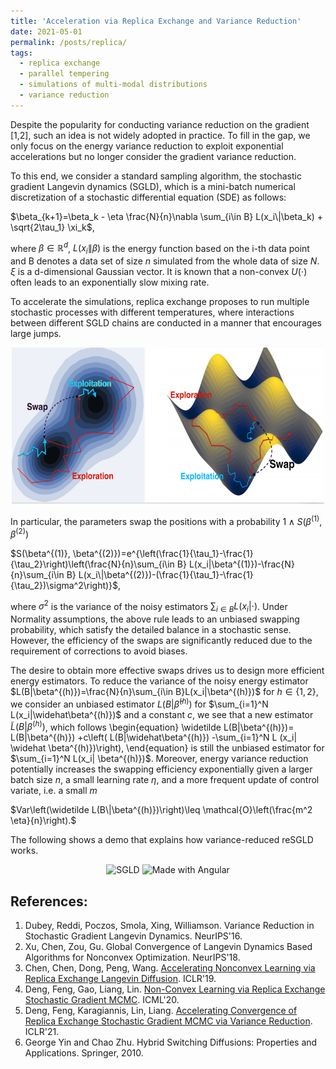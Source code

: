 ```yaml
---
title: 'Acceleration via Replica Exchange and Variance Reduction'
date: 2021-05-01
permalink: /posts/replica/
tags:
  - replica exchange
  - parallel tempering
  - simulations of multi-modal distributions
  - variance reduction
---
```


Despite the popularity for conducting variance reduction on the gradient [1,2], such an idea is not widely adopted in practice. To fill in the gap, we only focus on the energy variance reduction to exploit exponential accelerations but no longer consider the gradient variance reduction. 

To this end, we consider a standard sampling algorithm, the stochastic gradient Langevin dynamics (SGLD), which is a mini-batch numerical discretization of a stochastic differential equation (SDE) as follows:

$\beta_{k+1}=\beta_k - \eta \frac{N}{n}\nabla \sum_{i\in B} L(x_i\|\beta_k) + \sqrt{2\tau_1} \xi_k$,

where $\beta\in\mathbb{R}^d$, $L(x_i\|\beta)$ is the energy function based on the i-th data point and B denotes a data set of size $n$ simulated from the whole data of size $N$. $\xi$ is a d-dimensional Gaussian vector. It is known that a non-convex $U(\cdot)$ often leads to an exponentially slow mixing rate.

<!--- Simulated annealing is adopted in almost every espect in deep learning, which proposes to anneal temperatures to concentrate the probability measures towards the global optima. Such a strategy, however, fails in uncertainty estimations for reliable predictions. -->

To accelerate the simulations, replica exchange proposes to run multiple stochastic processes with different temperatures, where interactions between different SGLD chains are conducted in a manner that encourages large jumps. 

<!--- The following is a figure that shows the trajectory of the algorithm, where the right path denotes a process driven by a high temperature and the blue one denotes a low-temperature process. -->

<p align="center">
    <img src="/images/reSGLD_exploitation_exploration.png" width="500" height="250" />
</p>

In particular, the parameters swap the positions with a probability $1\wedge S(\beta^{(1)}, \beta^{(2)})$

$S(\beta^{(1)}, \beta^{(2)})=e^{\left(\frac{1}{\tau_1}-\frac{1}{\tau_2}\right)\left(\frac{N}{n}\sum_{i\in B} L(x_i|\beta^{(1)})-\frac{N}{n}\sum_{i\in B} L(x_i\|\beta^{(2)})-(\frac{1}{\tau_1}-\frac{1}{\tau_2})\sigma^2\right)}$,

where $\sigma^2$ is the variance of the noisy estimators $\sum_{i\in B} L(x_i|\cdot)$. Under Normality assumptions, the above rule leads to an unbiased swapping probability, which satisfy the detailed balance in a stochastic sense. However, the efficiency of the swaps are significantly reduced due to the requirement of corrections to avoid biases. 

The desire to obtain more effective swaps drives us to design more efficient energy estimators. To reduce the variance of the noisy energy estimator $L(B|\beta^{(h)})=\frac{N}{n}\sum_{i\in B}L(x_i|\beta^{(h)})$ for $h\in\{1,2\}$, we consider an unbiased estimator $L(B|\widehat\beta^{(h)})$ for $\sum_{i=1}^N L(x_i|\widehat\beta^{(h)})$ and a constant $c$, we see that a new estimator $\widetilde L(B| \beta^{(h)})$, which follows
\begin{equation}
    \widetilde L(B|\beta^{(h)})= L(B|\beta^{(h)}) +c\left( L(B|\widehat\beta^{(h)}) -\sum_{i=1}^N L (x_i| \widehat \beta^{(h)})\right),
\end{equation}
is still the unbiased estimator for $\sum_{i=1}^N L(x_i| \beta^{(h)})$. Moreover, energy variance reduction potentially increases the swapping efficiency exponentially given a larger batch size $n$, a small learning rate $\eta$, and a more frequent update of control variate, i.e. a small $m$

$Var\left(\widetilde L(B\|\beta^{(h)})\right)\leq \mathcal{O}\left(\frac{m^2 \eta}{n}\right).$

The following shows a demo that explains how variance-reduced reSGLD works.

<p float="left" align="center">
  <img src="/images/VR-reSGLD/SGLD.gif" width="185" title="SGLD"/>
  <img src="/images/VR-reSGLD/reSGLD_vs_VR_reSGLD.gif" width="340" alt="Made with Angular" title="reSGLD vs VR-reSGLD" />
</p>


## References:

1. Dubey, Reddi, Poczos, Smola, Xing, Williamson. Variance Reduction in Stochastic Gradient Langevin Dynamics. NeurIPS'16.
2. Xu, Chen, Zou, Gu. Global Convergence of Langevin Dynamics Based Algorithms for Nonconvex Optimization. NeurIPS'18.
3. Chen, Chen, Dong, Peng, Wang. [Accelerating Nonconvex Learning via Replica Exchange Langevin Diffusion](https://arxiv.org/pdf/2007.01990.pdf). ICLR'19.
4. Deng, Feng, Gao, Liang, Lin. [Non-Convex Learning via Replica Exchange Stochastic Gradient MCMC](https://arxiv.org/pdf/2010.01084.pdf). ICML'20.
5. Deng, Feng, Karagiannis, Lin, Liang. [Accelerating Convergence of Replica Exchange Stochastic Gradient MCMC via Variance Reduction](https://arxiv.org/pdf/2010.01084.pdf). ICLR'21.
6. George Yin and Chao Zhu. Hybrid Switching Diffusions: Properties and Applications. Springer, 2010.
